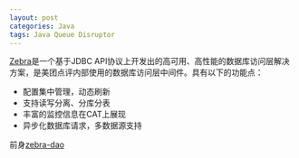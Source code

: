 ```yaml
---
layout: post
categories: Java
tags: Java Queue Disruptor
---
```


[Zebra](https://github.com/Meituan-Dianping/Zebra)是一个基于JDBC API协议上开发出的高可用、高性能的数据库访问层解决方案，是美团点评内部使用的数据库访问层中间件。具有以下的功能点：

- 配置集中管理，动态刷新
- 支持读写分离、分库分表
- 丰富的监控信息在CAT上展现
- 异步化数据库请求，多数据源支持

前身[zebra-dao](https://github.com/ainilife/zebra-dao)